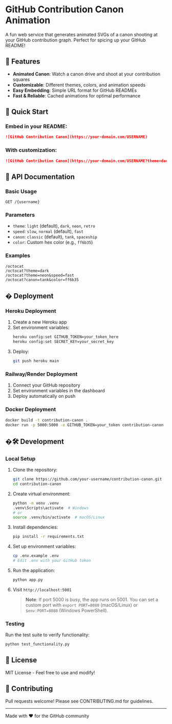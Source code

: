 # GitHub Contribution Canon Animation

A fun web service that generates animated SVGs of a canon shooting at your GitHub contribution graph. Perfect for spicing up your GitHub README!

## 🎯 Features

- **Animated Canon**: Watch a canon drive and shoot at your contribution squares
- **Customizable**: Different themes, colors, and animation speeds
- **Easy Embedding**: Simple URL format for GitHub READMEs
- **Fast & Reliable**: Cached animations for optimal performance

## 🚀 Quick Start

### Embed in your README:

```markdown
![GitHub Contribution Canon](https://your-domain.com/USERNAME)
```

### With customization:

```markdown
![GitHub Contribution Canon](https://your-domain.com/USERNAME?theme=dark&speed=fast&canon=tank)
```

## 📖 API Documentation

### Basic Usage
```
GET /{username}
```

### Parameters
- `theme`: `light` (default), `dark`, `neon`, `retro`
- `speed`: `slow`, `normal` (default), `fast`
- `canon`: `classic` (default), `tank`, `spaceship`
- `color`: Custom hex color (e.g., `ff6b35`)

### Examples
```
/octocat
/octocat?theme=dark
/octocat?theme=neon&speed=fast
/octocat?canon=tank&color=ff6b35
```

## � Deployment

### Heroku Deployment
1. Create a new Heroku app
2. Set environment variables:
   ```bash
   heroku config:set GITHUB_TOKEN=your_token_here
   heroku config:set SECRET_KEY=your_secret_key
   ```
3. Deploy:
   ```bash
   git push heroku main
   ```

### Railway/Render Deployment
1. Connect your GitHub repository
2. Set environment variables in the dashboard
3. Deploy automatically on push

### Docker Deployment
```bash
docker build -t contribution-canon .
docker run -p 5000:5000 -e GITHUB_TOKEN=your_token contribution-canon
```

## �🛠️ Development

### Local Setup
1. Clone the repository:
   ```bash
   git clone https://github.com/your-username/contribution-canon.git
   cd contribution-canon
   ```

2. Create virtual environment:
   ```bash
   python -m venv .venv
   .venv\Scripts\activate  # Windows
   # or
   source .venv/bin/activate  # macOS/Linux
   ```

3. Install dependencies:
   ```bash
   pip install -r requirements.txt
   ```

4. Set up environment variables:
   ```bash
   cp .env.example .env
   # Edit .env with your GitHub token
   ```

5. Run the application:
   ```bash
   python app.py
   ```

6. Visit `http://localhost:5001` 

   > **Note**: If port 5000 is busy, the app runs on 5001. You can set a custom port with `export PORT=8080` (macOS/Linux) or `$env:PORT=8080` (Windows PowerShell).

### Testing
Run the test suite to verify functionality:
```bash
python test_functionality.py
```

## 📝 License

MIT License - Feel free to use and modify!

## 🤝 Contributing

Pull requests welcome! Please see CONTRIBUTING.md for guidelines.

---

Made with ❤️ for the GitHub community